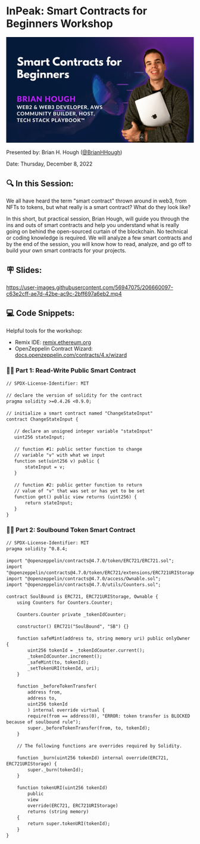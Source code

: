 # **InPeak: Smart Contracts for Beginners Workshop**
![](./assets/banner_Smart_Contracts_for_Beginners-min.png)

Presented by: Brian H. Hough ([@BrianHHough](https://twitter.com/brianhhough))

Date: Thursday, December 8, 2022

## **🔍 In this Session:**
We all have heard the term "smart contract" thrown around in web3, from NFTs to tokens, but what really is a smart contract? What do they look like?

In this short, but practical session, Brian Hough, will guide you through the ins and outs of smart contracts and help you understand what is really going on behind the open-sourced curtain of the blockchain. No technical or coding knowledge is required. We will analyze a few smart contracts and by the end of the session, you will know how to read, analyze, and go off to build your own smart contracts for your projects.

## **🪧 Slides:**
https://user-images.githubusercontent.com/56947075/206660097-c63e2cff-ae7d-42be-ac9c-2bff697a6eb2.mp4

## **💻 Code Snippets:**
Helpful tools for the workshop:
- Remix IDE: [remix.ethereum.org](https://remix.ethereum.org)
- OpenZeppelin Contract Wizard: [docs.openzeppelin.com/contracts/4.x/wizard](https://docs.openzeppelin.com/contracts/4.x/wizard)

### 👨‍💻 Part 1: Read-Write Public Smart Contract

```solidity
// SPDX-License-Identifier: MIT

// declare the version of solidity for the contract
pragma solidity >=0.4.26 <0.9.0;

// initialize a smart contract named "ChangeStateInput"
contract ChangeStateInput {
    
   // declare an unsigned integer variable "stateInput"
   uint256 stateInput;
 
   // function #1: public setter function to change 
   // variable "v" with what we input
   function set(uint256 v) public {
       stateInput = v;
   }
 
   // function #2: public getter function to return
   // value of "v" that was set or has yet to be set
   function get() public view returns (uint256) {
       return stateInput;
   }
}
```

### 👨‍💻 Part 2: Soulbound Token Smart Contract

```solidity
// SPDX-License-Identifier: MIT
pragma solidity ^0.8.4;

import "@openzeppelin/contracts@4.7.0/token/ERC721/ERC721.sol";
import "@openzeppelin/contracts@4.7.0/token/ERC721/extensions/ERC721URIStorage.sol";
import "@openzeppelin/contracts@4.7.0/access/Ownable.sol";
import "@openzeppelin/contracts@4.7.0/utils/Counters.sol";

contract SoulBound is ERC721, ERC721URIStorage, Ownable {
    using Counters for Counters.Counter;

    Counters.Counter private _tokenIdCounter;

    constructor() ERC721("SoulBound", "SB") {}

    function safeMint(address to, string memory uri) public onlyOwner {
        uint256 tokenId = _tokenIdCounter.current();
        _tokenIdCounter.increment();
        _safeMint(to, tokenId);
        _setTokenURI(tokenId, uri);
    }

    function _beforeTokenTransfer(
        address from, 
        address to, 
        uint256 tokenId
        ) internal override virtual {
        require(from == address(0), "ERROR: token transfer is BLOCKED because of soulbound rule");   
        super._beforeTokenTransfer(from, to, tokenId);  
    }

    // The following functions are overrides required by Solidity.

    function _burn(uint256 tokenId) internal override(ERC721, ERC721URIStorage) {
        super._burn(tokenId);
    }

    function tokenURI(uint256 tokenId)
        public
        view
        override(ERC721, ERC721URIStorage)
        returns (string memory)
    {
        return super.tokenURI(tokenId);
    }
}
```

